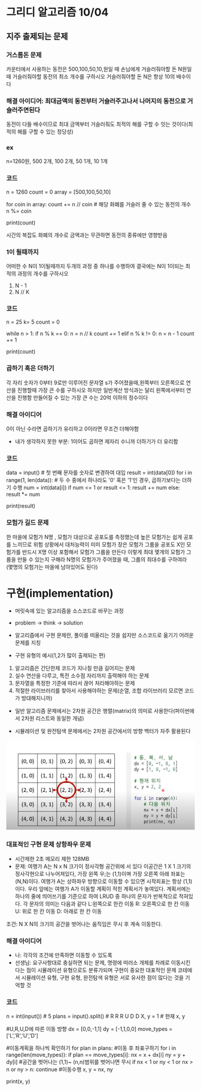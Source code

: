 # 그리디 알고리즘 10/04

## 지주 출제되는 문제

### 거스름돈 문제
카운터에서 사용하는 동전은 500,100,50,10,원일 때 손님에게 거슬러줘야할 돈 N원일 때 거슬러줘야할 동전의 최소 개수를 구하시오 거슬러줘야할 돈 N은 항상 10의 배수이다

### 해결 아이디어: 최대금액의 동전부터 거슬러주고나서 나머지의 동전으로 거슬러주면된다
동전이 다들 배수이므로 최대 금액부터 거슬러줘도 최적의 해를 구할 수 잇는 것이다(최적의 해를 구할 수 있는 정당성)

### ex
n=1260원, 500 2개, 100 2개, 50 1개, 10 1개

### 코드
n = 1260
count = 0
array = [500,100,50,10]

for coin in array:
  count += n // coin # 해당 화폐를 거슬러 줄 수 있는 동전의 개수
  n %= coin

print(count)

시간의 복잡도 화폐의 개수로 금액과는 무관하면 동전의 종류에만 영향받음


### 1이 될때까지
어떠한 수 N이 1이될때까지 두개의 과정 중 하나를 수행하여 결국에는 N이 1이되는 최적의 과정의 개수를 구하시오
1. N - 1
2. N // K


### 코드
n = 25 
k= 5
count = 0

while n > 1:
  if n % k == 0:
    n = n // k 
    count += 1
  elif  n % k != 0:
    n = n - 1
    count += 1

print(count)


### 곱하기 혹은 더하기
각 자리 숫자가 0부터 9로만 이루어진 문자열 s가 주어졌을때,왼쪽부터 오른쪽으로 연산을 진행할때 가장 큰 수를 구하시오
하지만 일반계산 방식과는 달리 왼쪽에서부터 연산을 진행함
만들어질 수 있는 가장 큰 수는 20억 이하의 정수이다

### 해결 아이디어
0이 아닌 수라면 곱하기가 유리하고 0이라면 무조건 더해야함
* 내가 생각하지 못한 부분: 1이어도 곱하면 제자리 수니까 더하기가 더 유리함

### 코드
data = input() # 첫 번째 문자를 숫자로 변경하여 대입 
result = int(data[0]) 
for i in range(1, len(data)): # 두 수 중에서 하나라도 '0' 혹은 '1'인 경우, 곱하기보다는 더하기 수행 
  num = int(data[i]) 
  if num <= 1 or result <= 1: 
    result += num 
  else: 
    result *= num 
    
print(result)

### 모험가 길드 문제
한 마을에 모험가 N명 , 모험가 대상으로 공포도를 측정했는데 높은 모험가는 쉽게 공포를 느끼므로 위험 상황에서 대처능력이 미미
모험가 장은 모험가 그룸을 공포도 X인 모험가를 반드시 X명 이상 포함해서 모험가 그룹을 만든다
이렇게 최대 몇개의 모험가 그룹을 만들 수 있는지 구해라
N명의 모험가가 주어졌을 때, 그룹의 최대수를 구하여라
(몇명의 모험가는 마을에 남아있어도 된다)



# 구현(implementation) 
- 머릿속에 있는 알고리즘을 소스코드로 바꾸는 과정
- problem -> think -> solution

- 알고리즘에서 구현 문제란, 풀이를 떠올리는 것을 쉽지만 소스코드로 옮기기 어려운 문제를 지칭

- 구현 유형의 예시(1,2가 많이 출제되는 편)
1. 알고리즘은 간단한제 코드가 지나칠 만큼 길어지는 문제
2. 실수 연산을 다루고, 특전 소수점 자리까지 출력해야 하는 문제
3. 문자열을 특정한 기준에 따라서 끊어 처리해야하는 문제
4. 적절한 라이브러리를 찾아서 사용해야하는 문제(순열, 조합 라이브러리 모르면 코드가 방대해지니까)

- 일반 알고리즘 문제에서는 2차원 공간은 행렬(matrix)의 의미로 사용한다(파이썬에서 2차원 리스트와 동일한 개념)

- 시뮬레이션 및 완전탐색 문제에서는 2차원 공간에서의 방향 백터가 자주 활용된다

<img src="./images/구현1.JPG" alt="구현 방향백터 이미지"/>


### 대표적인 구현 문제 상항좌우 문제
- 시간제한 2초 메모리 제한 128MB
- 문제: 여행가 A는 N x N 크기이 정사각형 공간위에 서 있다 이공간은 1 X 1 크기의 정사각현으로 나누어져있다, 가장 왼쪽 우;는 (1,1)이며 가장 오른쪽 아래 좌표는 (N,N)이다. 여행가 A는 상하좌우 방향으로 이동할  수 있으면 시작죄표는 항상 (1,1)이다. 우리 앞에는 여행가 A가 이동할 계획이 적힌 계획서가 놓여있다.
계획서에는 하나의 줄에 띄어쓰기를 기준으로 하여 LRUD 중 하나의 문자가 반복적으로 적혀있다. 각 문자의 의미는 다음과 같다
L:왼쪽으로 한칸 이동 R: 오른쪽으로 한 칸 이동 U: 위로 한 칸 이동 D: 아래로 한 칸 이동

조건: N X N의 크기의 공간을 벗어나는 움직임은 무시 후 계속 이동한다.

### 해결 아이디어
- 나: 각각의 조건에 만족하면 이동할 수 있도록
- 선생님: 요구사항대로 충실하면 되는 문제, 명령에 떠러소 개체를 차례로 이동시킨다는 점이 시뮬레이션 유형으로도 분류가되며 구현이 중요한 대표적인 문제
코테에서 시뮬레이션 유형, 구현 유형, 완전탐색 유형은 서로 유사한 점이 많다는 것을 기억할 것

### 코드
n = int(input()) # 5
plans = input().split() # R R R U D D
X, y = 1 # 현재 x, y

#U,R,U,D에 따른 이동 방향
dx = [0,0,-1,1]
dy = [-1,1,0,0]
move_types = ['L','R','U','D']

#이동계획을 하나씩 확인하기
for plan in plans:
  #이동 후 좌표구하기
  for i in range(len(move_types)):
    if plan == move_types[i]:
      nx = x + dx[i]
      ny = y + dy[i]
  #공간을 벗어나는 (1,1)~ (n,n)범위를 벗어나면 무시
  if nx < 1 or ny < 1 or nx > n or ny > n:
    continue
  #이동수행
  x, y = nx, ny

print(x, y)


